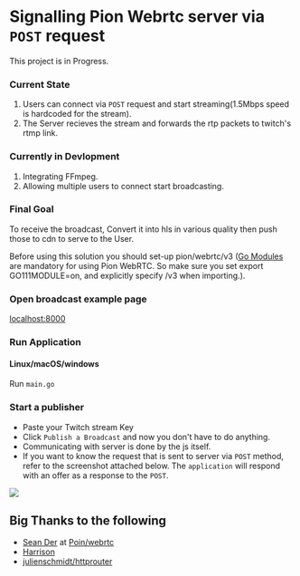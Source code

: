 # Signalling Pion Webrtc server via `POST` request

This project is in Progress.

### Current State
1) Users can connect via `POST` request and start streaming(1.5Mbps speed is hardcoded for the stream).
2) The Server recieves the stream and forwards the rtp packets to twitch's rtmp link.

### Currently in Devlopment
1) Integrating FFmpeg.
2) Allowing multiple users to connect start broadcasting.

### Final Goal
To receive the broadcast, Convert it into hls in various quality then push those to cdn to serve to the User.

Before using this solution you should set-up pion/webrtc/v3 ([Go Modules](https://blog.golang.org/using-go-modules) are mandatory for using Pion WebRTC. So make sure you set export GO111MODULE=on, and explicitly specify /v3 when importing.).

### Open broadcast example page
[localhost:8000](http://localhost:8000/) 

### Run Application
#### Linux/macOS/windows
Run `main.go`

### Start a publisher

* Paste your Twitch stream Key
* Click `Publish a Broadcast` and now you don't have to do anything.
* Communicating with server is done by the js itself.  
* If you want to know the request that is sent to server via `POST` method, refer to the screenshot attached below. The `application` will respond with an offer as a response to the `POST`.

![](https://github.com/mohit810/streamingcdn/blob/main/Screenshot.png)

## Big Thanks to the following 

* [Sean Der](https://github.com/Sean-Der) at [Poin/webrtc](https://github.com/pion/webrtc)
* [Harrison](https://github.com/grantfayvor)
* [julienschmidt/httprouter](https://github.com/julienschmidt/httprouter)
